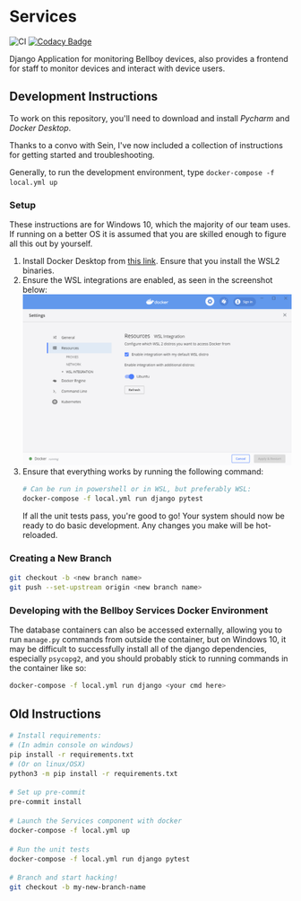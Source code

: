 
# Services

<!-- All badges get added here. -->

![CI](https://github.com/Bellboy-Capstone/Services/workflows/CI/badge.svg)
[![Codacy Badge](https://app.codacy.com/project/badge/Grade/8fb53c0f016b46889a92c8bc37d26bbe)](https://www.codacy.com/gh/Bellboy-Capstone/Services/dashboard?utm_source=github.com&amp;utm_medium=referral&amp;utm_content=Bellboy-Capstone/Services&amp;utm_campaign=Badge_Grade)


Django Application for monitoring Bellboy devices, also provides a frontend for staff to monitor devices and interact with device users.



## Development Instructions

To work on this repository, you'll need to download and install _Pycharm_ and _Docker Desktop_.

Thanks to a convo with Sein, I've now included a collection of instructions for getting started and troubleshooting.

Generally, to run the development environment, type `docker-compose -f local.yml up`

### Setup

These instructions are for Windows 10, which the majority of our team uses. If running on a better OS it is assumed that you are skilled enough to figure all this out by yourself.

1. Install Docker Desktop from [this link](https://www.docker.com/products/docker-desktop). Ensure that you install the WSL2 binaries.
2. Ensure the WSL integrations are enabled, as seen in the screenshot below:
    ![WSL integrations should be enabled in the docker dashboard](/readme/wsl-integrations.png)
3. Ensure that everything works by running the following command:
    ```sh
    # Can be run in powershell or in WSL, but preferably WSL:
    docker-compose -f local.yml run django pytest
    ```
    If all the unit tests pass, you're good to go! Your system should now be ready to do basic development. Any changes you make will be hot-reloaded.

### Creating a New Branch

```sh
git checkout -b <new branch name>
git push --set-upstream origin <new branch name>
```

### Developing with the Bellboy Services Docker Environment

The database containers can also be accessed externally, allowing you to run `manage.py` commands from outside the container, but on Windows 10, it may be difficult to successfully install all of the django dependencies, especially `psycopg2`, and you should probably stick to running commands in the container like so:

```sh
docker-compose -f local.yml run django <your cmd here>
```

## Old Instructions

```sh
# Install requirements:
# (In admin console on windows)
pip install -r requirements.txt
# (Or on linux/OSX)
python3 -m pip install -r requirements.txt

# Set up pre-commit
pre-commit install

# Launch the Services component with docker
docker-compose -f local.yml up

# Run the unit tests
docker-compose -f local.yml run django pytest

# Branch and start hacking!
git checkout -b my-new-branch-name
```
